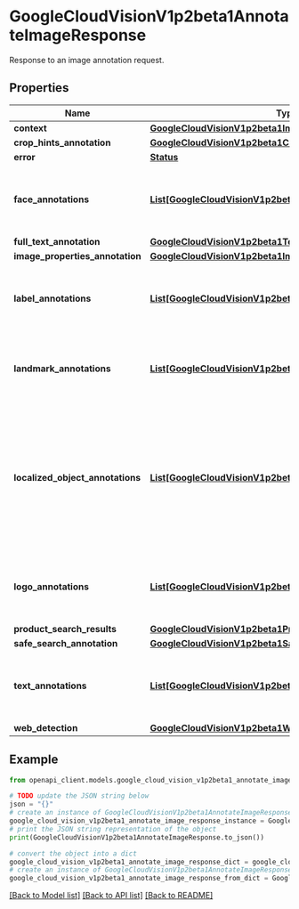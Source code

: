 # GoogleCloudVisionV1p2beta1AnnotateImageResponse

Response to an image annotation request.

## Properties

Name | Type | Description | Notes
------------ | ------------- | ------------- | -------------
**context** | [**GoogleCloudVisionV1p2beta1ImageAnnotationContext**](GoogleCloudVisionV1p2beta1ImageAnnotationContext.md) |  | [optional] 
**crop_hints_annotation** | [**GoogleCloudVisionV1p2beta1CropHintsAnnotation**](GoogleCloudVisionV1p2beta1CropHintsAnnotation.md) |  | [optional] 
**error** | [**Status**](Status.md) |  | [optional] 
**face_annotations** | [**List[GoogleCloudVisionV1p2beta1FaceAnnotation]**](GoogleCloudVisionV1p2beta1FaceAnnotation.md) | If present, face detection has completed successfully. | [optional] 
**full_text_annotation** | [**GoogleCloudVisionV1p2beta1TextAnnotation**](GoogleCloudVisionV1p2beta1TextAnnotation.md) |  | [optional] 
**image_properties_annotation** | [**GoogleCloudVisionV1p2beta1ImageProperties**](GoogleCloudVisionV1p2beta1ImageProperties.md) |  | [optional] 
**label_annotations** | [**List[GoogleCloudVisionV1p2beta1EntityAnnotation]**](GoogleCloudVisionV1p2beta1EntityAnnotation.md) | If present, label detection has completed successfully. | [optional] 
**landmark_annotations** | [**List[GoogleCloudVisionV1p2beta1EntityAnnotation]**](GoogleCloudVisionV1p2beta1EntityAnnotation.md) | If present, landmark detection has completed successfully. | [optional] 
**localized_object_annotations** | [**List[GoogleCloudVisionV1p2beta1LocalizedObjectAnnotation]**](GoogleCloudVisionV1p2beta1LocalizedObjectAnnotation.md) | If present, localized object detection has completed successfully. This will be sorted descending by confidence score. | [optional] 
**logo_annotations** | [**List[GoogleCloudVisionV1p2beta1EntityAnnotation]**](GoogleCloudVisionV1p2beta1EntityAnnotation.md) | If present, logo detection has completed successfully. | [optional] 
**product_search_results** | [**GoogleCloudVisionV1p2beta1ProductSearchResults**](GoogleCloudVisionV1p2beta1ProductSearchResults.md) |  | [optional] 
**safe_search_annotation** | [**GoogleCloudVisionV1p2beta1SafeSearchAnnotation**](GoogleCloudVisionV1p2beta1SafeSearchAnnotation.md) |  | [optional] 
**text_annotations** | [**List[GoogleCloudVisionV1p2beta1EntityAnnotation]**](GoogleCloudVisionV1p2beta1EntityAnnotation.md) | If present, text (OCR) detection has completed successfully. | [optional] 
**web_detection** | [**GoogleCloudVisionV1p2beta1WebDetection**](GoogleCloudVisionV1p2beta1WebDetection.md) |  | [optional] 

## Example

```python
from openapi_client.models.google_cloud_vision_v1p2beta1_annotate_image_response import GoogleCloudVisionV1p2beta1AnnotateImageResponse

# TODO update the JSON string below
json = "{}"
# create an instance of GoogleCloudVisionV1p2beta1AnnotateImageResponse from a JSON string
google_cloud_vision_v1p2beta1_annotate_image_response_instance = GoogleCloudVisionV1p2beta1AnnotateImageResponse.from_json(json)
# print the JSON string representation of the object
print(GoogleCloudVisionV1p2beta1AnnotateImageResponse.to_json())

# convert the object into a dict
google_cloud_vision_v1p2beta1_annotate_image_response_dict = google_cloud_vision_v1p2beta1_annotate_image_response_instance.to_dict()
# create an instance of GoogleCloudVisionV1p2beta1AnnotateImageResponse from a dict
google_cloud_vision_v1p2beta1_annotate_image_response_from_dict = GoogleCloudVisionV1p2beta1AnnotateImageResponse.from_dict(google_cloud_vision_v1p2beta1_annotate_image_response_dict)
```
[[Back to Model list]](../README.md#documentation-for-models) [[Back to API list]](../README.md#documentation-for-api-endpoints) [[Back to README]](../README.md)



